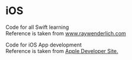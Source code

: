 # iOS
Code for all Swift learning
<br>
Reference is taken from www.raywenderlich.com

Code for iOS App development
<br>
Reference is taken from <a href="https://developer.apple.com/library/content/referencelibrary/GettingStarted/DevelopiOSAppsSwift/index.html">Apple Developer Site.</a>
